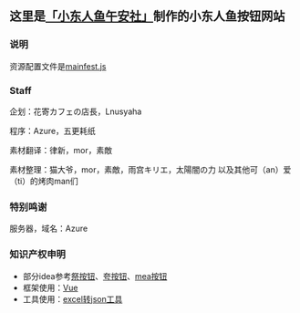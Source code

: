## 这里是[「小东人鱼午安社」](https://space.bilibili.com/31049854)制作的小东人鱼按钮网站

### 说明
资源配置文件是[mainfest.js](https://github.com/WuAnShe/WuAnShe.github.io/blob/master/mainfest.js)

### Staff
企划：花寄カフェの店長，Lnusyaha

程序：Azure，五更耗纸

素材翻译：律新，mor，素敵

素材整理：猫大爷，mor，素敵，雨宫キリエ，太陽闇の力 以及其他可（an）爱（ti）的烤肉man们

### 特别鸣谢
服务器，域名：Azure

### 知识产权申明
- 部分idea参考[祭按钮](https://natsuiromatsuri.moe/)、[夸按钮](https://aquaminato.moe/)、[mea按钮](https://meamea.moe)
- 框架使用：[Vue](https://vuejs.org)
- 工具使用：[excel转json工具](https://neil3d.gitee.io/coding/excel2json.html)